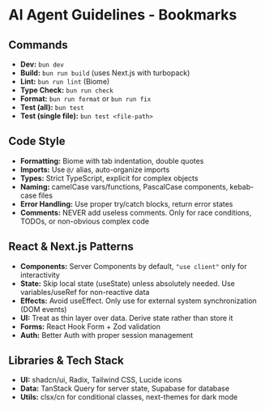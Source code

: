 # AI Agent Guidelines - Bookmarks

## Commands

- **Dev:** `bun dev`
- **Build:** `bun run build` (uses Next.js with turbopack)  
- **Lint:** `bun run lint` (Biome)
- **Type Check:** `bun run check`
- **Format:** `bun run format` or `bun run fix`
- **Test (all):** `bun test`
- **Test (single file):** `bun test <file-path>`

## Code Style

- **Formatting:** Biome with tab indentation, double quotes
- **Imports:** Use `@/` alias, auto-organize imports  
- **Types:** Strict TypeScript, explicit for complex objects
- **Naming:** camelCase vars/functions, PascalCase components, kebab-case files
- **Error Handling:** Use proper try/catch blocks, return error states
- **Comments:** NEVER add useless comments. Only for race conditions, TODOs, or non-obvious complex code

## React & Next.js Patterns

- **Components:** Server Components by default, `"use client"` only for interactivity
- **State:** Skip local state (useState) unless absolutely needed. Use variables/useRef for non-reactive data
- **Effects:** Avoid useEffect. Only use for external system synchronization (DOM events)
- **UI:** Treat as thin layer over data. Derive state rather than store it
- **Forms:** React Hook Form + Zod validation
- **Auth:** Better Auth with proper session management

## Libraries & Tech Stack

- **UI:** shadcn/ui, Radix, Tailwind CSS, Lucide icons
- **Data:** TanStack Query for server state, Supabase for database
- **Utils:** clsx/cn for conditional classes, next-themes for dark mode
